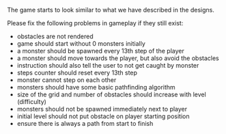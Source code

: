 The game starts to look similar to what we have described in the designs.

Please fix the following problems in gameplay if they still exist:
- obstacles are not rendered
- game should start without 0 monsters initially
- a monster should be spawned every 13th step of the player
- a monster should move towards the player, but also avoid the obstacles
- instruction should also tell the user to not get caught by monster
- steps counter should reset every 13th step 
- monster cannot step on each other
- monsters should have some basic pathfinding algorithm
- size of the grid and number of obstacles should increase with level (difficulty)
- monsters should not be spawned immediately next to player
- initial level should not put obstacle on player starting position
- ensure there is always a path from start to finish